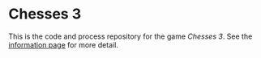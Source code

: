 # Chesses 3

This is the code and process repository for the game *Chesses 3*. See the [information page](info/) for more detail.
